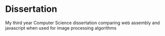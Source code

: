 # Dissertation
My third year Computer Science dissertation comparing web assembly and javascript when used for image processing algorithms

